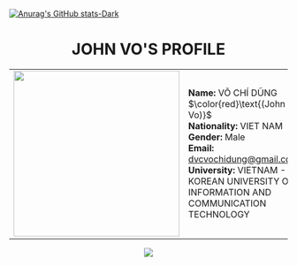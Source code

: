 [![Anurag's GitHub stats-Dark](https://github-readme-stats.vercel.app/api?username=johnvo24&show_icons=true&theme=dark#gh-dark-mode-only)](https://github.com/anuraghazra/github-readme-stats#gh-dark-mode-only)

<div align="center">
    <h1>JOHN VO'S PROFILE</h1>
        <table>
            <tr>
                <td>
                    <img src="https://avatars.githubusercontent.com/u/94359252?v=4" width="300"/>
                </td>
                <td>
                    <b>Name:</b> VÕ CHÍ DŨNG $\color{red}\text{(John Vo)}$<br>
                    <b>Nationality:</b> VIET NAM<br>
                    <b>Gender:</b> Male<br>
                    <b>Email:</b> <a href="mailto:dvcvochidung@gmail.com">dvcvochidung@gmail.com</a><br>
                    <b>University:</b> VIETNAM - KOREAN UNIVERSITY OF INFORMATION AND COMMUNICATION TECHNOLOGY<br>
                    <!-- <b>Field of study</b>: Male<br> -->
                </td>
            </tr>
        </table>
    <img src="https://www.planetware.com/wpimages/2020/02/france-in-pictures-beautiful-places-to-photograph-eiffel-tower.jpg"/>
</div>

